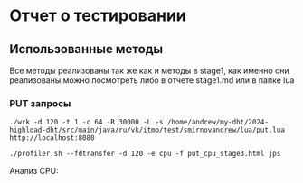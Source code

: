 # Отчет о тестировании
## Использованные методы
Все методы реализованы так же как и методы в stage1,
как именно они реализованы можно посмотреть либо в отчете
stage1.md или в папке lua

### PUT запросы

```
./wrk -d 120 -t 1 -c 64 -R 30000 -L -s /home/andrew/my-dht/2024-highload-dht/src/main/java/ru/vk/itmo/test/smirnovandrew/lua/put.lua http://localhost:8080
 ```
```dtd
./profiler.sh --fdtransfer -d 120 -e cpu -f put_cpu_stage3.html jps
```

Анализ CPU:
